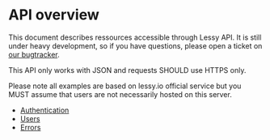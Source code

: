 # API overview

This document describes ressources accessible through Lessy API. It is still
under heavy development, so if you have questions, please open a ticket on [our
bugtracker](https://github.com/marienfressinaud/lessy/issues/).

This API only works with JSON and requests SHOULD use HTTPS only.

Please note all examples are based on lessy.io official service but you MUST
assume that users are not necessarily hosted on this server.

- [Authentication](authentication.md)
- [Users](users.md)
- [Errors](errors.md)
